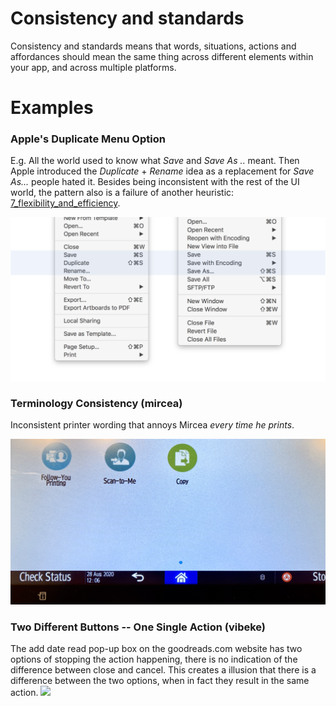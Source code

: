 # Consistency and standards

Consistency and standards means that words, situations, actions and affordances should mean the same thing across different elements within your app, and across multiple platforms. 

# Examples

### Apple's Duplicate Menu Option

E.g. All the world used to know what *Save* and *Save As ..* meant. Then Apple introduced the *Duplicate* + *Rename*  idea as a replacement for *Save As...* people hated it. Besides being inconsistent with the rest of the UI world, the pattern also is a failure of another heuristic: [7_flexibility_and_efficiency](7_flexibility_and_efficiency.md). 

![](images/apple-save-as.png)

### Terminology Consistency (mircea)

Inconsistent printer wording that annoys Mircea *every time he prints*.

![](images/inconsisten-text-in-printer.png)

### Two Different Buttons -- One Single Action (vibeke)

The add date read pop-up box on the goodreads.com website has two options of stopping the action happening, there is no indication of the difference between close and cancel. This creates a illusion that there is a difference between the two options, when in fact they result in the same action. 
![](goodreadsAddDate.png)